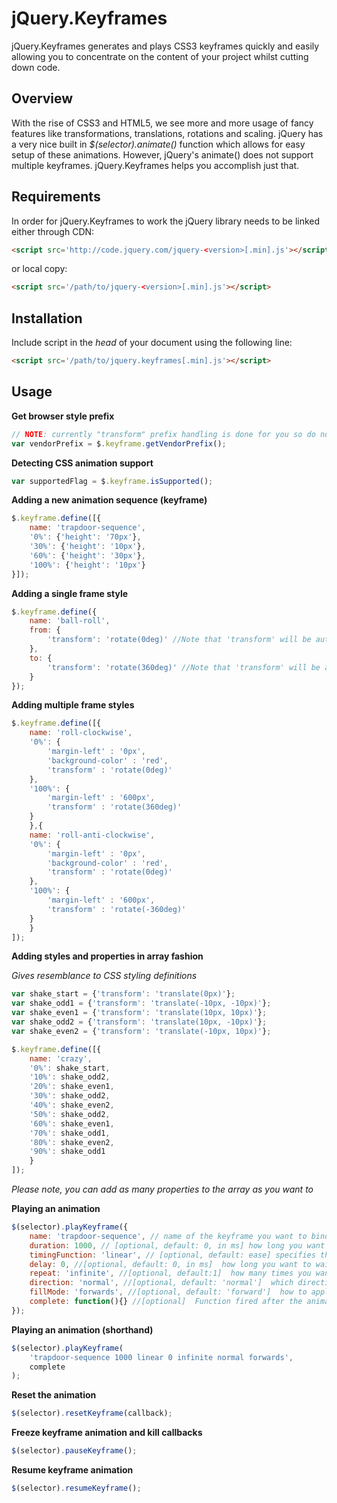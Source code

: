 jQuery.Keyframes
===========
jQuery.Keyframes generates and plays CSS3 keyframes quickly and easily allowing you to concentrate on the content of your project whilst cutting down code.

Overview
--------
With the rise of CSS3 and HTML5, we see more and more usage of fancy features like transformations, translations, rotations and scaling.
jQuery has a very nice built in *$(selector).animate()* function which allows for easy setup of these animations.
However, jQuery's animate() does not support multiple keyframes. jQuery.Keyframes helps you accomplish just that.

Requirements
------------
In order for jQuery.Keyframes to work the jQuery library needs to be linked either through CDN:

```html
<script src='http://code.jquery.com/jquery-<version>[.min].js'></script>
```

or local copy:

```html
<script src='/path/to/jquery-<version>[.min].js'></script>
```

Installation
------------
Include script in the *head* of your document using the following line:

```html
<script src='/path/to/jquery.keyframes[.min].js'></script>
```

Usage
-------------

**Get browser style prefix**

```javascript
// NOTE: currently "transform" prefix handling is done for you so do not use vendorPrefixes for "transform".
var vendorPrefix = $.keyframe.getVendorPrefix();
```

**Detecting CSS animation support**

```javascript
var supportedFlag = $.keyframe.isSupported();
```

**Adding a new animation sequence (keyframe)**

```javascript
$.keyframe.define([{
    name: 'trapdoor-sequence',
    '0%': {'height': '70px'},
    '30%': {'height': '10px'},
    '60%': {'height': '30px'},
    '100%': {'height': '10px'}
}]);
```

**Adding a single frame style**

```javascript
$.keyframe.define({
    name: 'ball-roll',
    from: {
        'transform': 'rotate(0deg)' //Note that 'transform' will be autoprefixed for you
    },
    to: {
        'transform': 'rotate(360deg)' //Note that 'transform' will be autoprefixed for you
    }
});
```

**Adding multiple frame styles**

```javascript
$.keyframe.define([{
	name: 'roll-clockwise',
	'0%': {
	    'margin-left' : '0px',
	    'background-color' : 'red',
	    'transform' : 'rotate(0deg)'
	},
	'100%': {
	    'margin-left' : '600px',
	    'transform' : 'rotate(360deg)'
	}
    },{
	name: 'roll-anti-clockwise',
	'0%': {
	    'margin-left' : '0px',
	    'background-color' : 'red',
	    'transform' : 'rotate(0deg)'
	},
	'100%': {
	    'margin-left' : '600px',
	    'transform' : 'rotate(-360deg)'
	}
    }
]);
```

**Adding styles and properties in array fashion**

*Gives resemblance to CSS styling definitions*

```javascript
var shake_start = {'transform': 'translate(0px)'};
var shake_odd1 = {'transform': 'translate(-10px, -10px)'};
var shake_even1 = {'transform': 'translate(10px, 10px)'};
var shake_odd2 = {'transform': 'translate(10px, -10px)'};
var shake_even2 = {'transform': 'translate(-10px, 10px)'};

$.keyframe.define([{
	name: 'crazy',
	'0%': shake_start,
	'10%': shake_odd2,
	'20%': shake_even1,
	'30%': shake_odd2,
	'40%': shake_even2,
	'50%': shake_odd2,
	'60%': shake_even1,
	'70%': shake_odd1,
	'80%': shake_even2,
	'90%': shake_odd1
    }
]);
```

*Please note, you can add as many properties to the array as you want to*

**Playing an animation**

```javascript
$(selector).playKeyframe({
    name: 'trapdoor-sequence', // name of the keyframe you want to bind to the selected element
    duration: 1000, // [optional, default: 0, in ms] how long you want it to last in milliseconds
    timingFunction: 'linear', // [optional, default: ease] specifies the speed curve of the animation
    delay: 0, //[optional, default: 0, in ms]  how long you want to wait before the animation starts in milliseconds, default value is 0
    repeat: 'infinite', //[optional, default:1]  how many times you want the animation to repeat, default value is 1
    direction: 'normal', //[optional, default: 'normal']  which direction you want the frames to flow, default value is normal
    fillMode: 'forwards', //[optional, default: 'forward']  how to apply the styles outside the animation time, default value is forwards
    complete: function(){} //[optional]  Function fired after the animation is complete. If repeat is infinite, the function will be fired every time the animation is restarted.
});
```

**Playing an animation (shorthand)**

```javascript
$(selector).playKeyframe(
    'trapdoor-sequence 1000 linear 0 infinite normal forwards',
    complete
);
```	

**Reset the animation**

```javascript
$(selector).resetKeyframe(callback);
```

**Freeze keyframe animation and kill callbacks**

```javascript
$(selector).pauseKeyframe();
```

**Resume keyframe animation**

```javascript
$(selector).resumeKeyframe();
```
